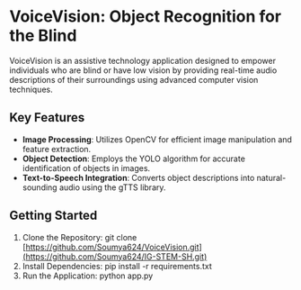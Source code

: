 # VoiceVision: Object Recognition for the Blind

VoiceVision is an assistive technology application designed to empower individuals who are blind or have low vision by providing real-time audio descriptions of their surroundings using advanced computer vision techniques.

## Key Features

- **Image Processing**: Utilizes OpenCV for efficient image manipulation and feature extraction.
- **Object Detection**: Employs the YOLO algorithm for accurate identification of objects in images.
- **Text-to-Speech Integration**: Converts object descriptions into natural-sounding audio using the gTTS library.

## Getting Started

1. Clone the Repository: git clone [https://github.com/Soumya624/VoiceVision.git](https://github.com/Soumya624/IG-STEM-SH.git)
2. Install Dependencies: pip install -r requirements.txt
3. Run the Application: python app.py
